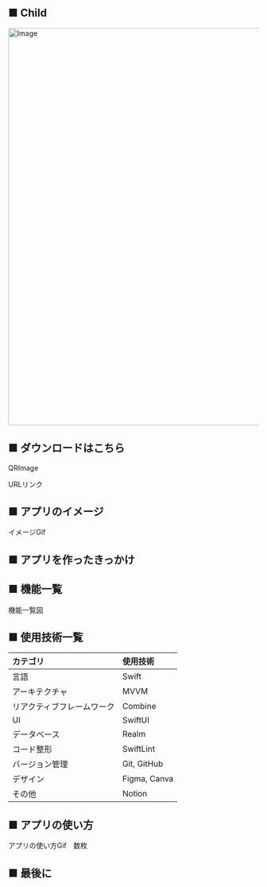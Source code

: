 ## ■ Child

<img width="1600" height="800" alt="Image" src="https://github.com/user-attachments/assets/81c54a2f-49a0-4e36-a596-1fb61ded6315" />

## ■ ダウンロードはこちら

QRImage

URLリンク

## ■ アプリのイメージ

イメージGif

## ■ アプリを作ったきっかけ



## ■ 機能一覧

機能一覧図

## ■ 使用技術一覧

| カテゴリ          | 使用技術         |
|:------------- |:------------ |
| 言語            | Swift        |
| アーキテクチャ       | MVVM         |
| リアクティブフレームワーク | Combine      |
| UI            | SwiftUI      |
| データベース        | Realm        |
| コード整形         | SwiftLint    |
| バージョン管理       | Git, GitHub  |
| デザイン          | Figma, Canva |
| その他           | Notion       |



## ■ アプリの使い方

アプリの使い方Gif　数枚



## ■ 最後に
